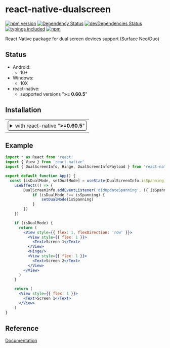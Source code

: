 # react-native-dualscreen
[![npm version](https://badge.fury.io/js/react-native-dualscreen.svg)](https://badge.fury.io/js/react-native-dualscreen)
[![Dependency Status](https://david-dm.org/microsoft/react-native-dualscreen.svg)](https://david-dm.org/microsoft/react-native-dualscreen)
[![devDependencies Status](https://david-dm.org/microsoft/react-native-dualscreen/dev-status.svg)](https://david-dm.org/microsoft/react-native-dualscreen?type=dev)
[![typings included](https://img.shields.io/badge/typings-included-brightgreen.svg?t=1495378566925)](package.json)
[![npm](https://img.shields.io/npm/l/express.svg)](https://www.npmjs.com/package/react-native-dualscreen)

React Native package for dual screen devices support (Surface Neo/Duo)

## Status

- Android:
  - 10+
- Windows:
  - 10X  
- react-native:
  - supported versions "<strong>&gt;= 0.60.5</strong>"

## Installation

<table>
<td>
<details style="border: 1px solid; border-radius: 5px; padding: 5px">
  <summary>with react-native "<strong>&gt;=0.60.5</strong>"</summary>

### 0. Setup Swift and Kotlin

- Modify `android/build.gradle`:

  ```diff
  buildscript {
    ext {
      ...
  +   kotlinVersion = "1.3.50"
    }
  ...

    dependencies {
  +   classpath("org.jetbrains.kotlin:kotlin-gradle-plugin:${kotlinVersion}")
      ...
  ```

### 1. Install latest version from npm

`$ yarn add react-native-dual-screen`

### 2. Modify android:configChanges of your activity

`android:configChanges="keyboard|keyboardHidden|orientation|screenSize|smallestScreenSize|screenLayout"`

</details>
</td>
</table>

## Example

```jsx
import * as React from 'react'
import { View } from 'react-native'
import { DualScreenInfo, Hinge, DualScreenInfoPayload } from 'react-native-dual-screen'

export default function App() {
  const [isDualMode, setDualMode] = useState(DualScreenInfo.isSpanning)
    useEffect(() => {
        DualScreenInfo.addEventListener('didUpdateSpanning', ({ isSpanning }: DualScreenInfoPayload) => {
            if (isDualMode !== isSpanning) {
                setDualMode(isSpanning)
            }
        })
    })

    if (isDualMode) {
      return (
        <View style={{ flex: 1, flexDirection: 'row' }}>
          <View style={{ flex: 1 }}>
            <Text>Screen 1</Text>
          </View>
          <Hinge/>
          <View style={{ flex: 1 }}>
            <Text>Screen 2</Text>
          </View>
        </View>
      )
    }

    return (
      <View style={{ flex: 1 }}>
        <Text>Screen 1</Text>
      </View>  
    )
}

```

## Reference

[Documentation](https://aka.ms/dualscreendocs)
